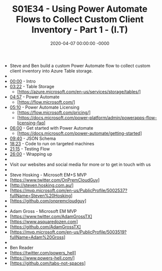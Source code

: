 ﻿---
layout: post
title: "S01E34 - Using Power Automate Flows to Collect Custom Client Inventory - Part 1 - (I.T)"
date: 2020-04-07 00:00:00 -0000
categories:
---

 * Steve and Ben build a custom Power Automate flow to collect custom client inventory into Azure Table storage.
 * 
 * [00:00](https://www.youtube.com/watch?v=MVyGn35zoT4&t=0s) - Intro
 * [03:22](https://www.youtube.com/watch?v=MVyGn35zoT4&t=202s) - Table Storage
   - [https://azure.microsoft.com/en-us/services/storage/tables/]
 * [04:57](https://www.youtube.com/watch?v=MVyGn35zoT4&t=297s) - Power Automate
   - [https://flow.microsoft.com/]
 * [05:10](https://www.youtube.com/watch?v=MVyGn35zoT4&t=310s) - Power Automate Licensing
   -  [https://flow.microsoft.com/pricing/]
   -  [https://docs.microsoft.com/power-platform/admin/powerapps-flow-licensing-faq]
 * [06:00](https://www.youtube.com/watch?v=MVyGn35zoT4&t=360s) - Get started with Power Automate
   -  [https://docs.microsoft.com/power-automate/getting-started]
 * [09:40](https://www.youtube.com/watch?v=MVyGn35zoT4&t=580s) - JSON Schema
 * [18:23](https://www.youtube.com/watch?v=MVyGn35zoT4&t=1103s) - Code to run on targeted machines
 * [21:15](https://www.youtube.com/watch?v=MVyGn35zoT4&t=1275s) - Testing Flow
 * [26:00](https://www.youtube.com/watch?v=MVyGn35zoT4&t=1560s) - Wrapping up
 * 
 * Visit our websites and social media for more or to get in touch with us
 * 
 * Steve Hosking - Microsoft EM+S MVP
 * [https://www.twitter.com/OnPremCloudGuy]
 * [http://steven.hosking.com.au/]
 * [https://mvp.microsoft.com/en-us/PublicProfile/5002537?fullName=Steven%20Hosking]
 * [https://github.com/onpremcloudguy]
 * 
 * Adam Gross - Microsoft EM MVP
 * [https://www.twitter.com/AdamGrossTX]
 * [https://www.asquaredozen.com]
 * [https://github.com/AdamGrossTX]
 * [https://mvp.microsoft.com/en-us/PublicProfile/5003519?fullName=Adam%20Gross]
 * 
 * Ben Reader
 * [https://twitter.com/powers_hell]
 * [https://www.powers-hell.com/]
 * [https://github.com/tabs-not-spaces]
